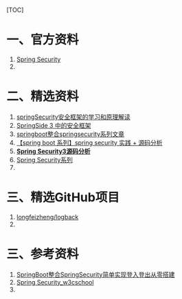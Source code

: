 [TOC]







# 一、官方资料

1. [Spring Security](https://spring.io/projects/spring-security)
2. 









# 二、精选资料

1. [springSecurity安全框架的学习和原理解读](https://blog.csdn.net/liushangzaibeijing/article/details/81220610)
2. [SpringSide 3 中的安全框架](http://www.blogjava.net/youxia/archive/2008/12/07/244883.html)
3. [springboot整合springsecurity系列文章](https://www.jianshu.com/p/e2371000f133)
4. [【spring boot 系列】spring security 实践 + 源码分析](https://segmentfault.com/a/1190000015191298)
5. [**Spring Security3源码分析**](https://www.iteye.com/blogs/subjects/spingsecurity3inside)
6. [Spring Security系列](https://github.com/longfeizheng/logback)
7. 



# 三、精选GitHub项目

1. [longfeizheng/logback](https://github.com/longfeizheng/logback)
2. 







# 三、参考资料

1. [SpringBoot整合SpringSecurity简单实现登入登出从零搭建](https://www.cnblogs.com/ealenxie/p/9293768.html)
2. [Spring Security_w3cschool](https://www.w3cschool.cn/springsecurity/cdz11ihv.html)
3. 













